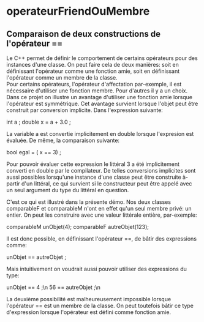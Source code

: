 # operateurFriendOuMembre
## Comparaison de deux constructions de l'opérateur ==

Le C++ permet de définir le comportement de certains opérateurs pour des instances d'une classe.
On peut faire cela de deux manières: soit en définissant l'opérateur comme une fonction amie, soit en définissant l'opérateur comme un membre de la classe.  
Pour certains opérateurs, l'opérateur d'affectation par-exemple,  il est nécessaire d'utiliser une fonction membre. Pour d'autres il y a un choix.
Dans ce projet on illustre un avantage d'utiliser une fonction amie lorsque l'opérateur est symmétrique.  Cet avantage survient lorsque l'objet peut être
construit par conversion implicite.
Dans l'expression suivante:

int a ;
double x = a + 3.0 ; 

La variable a est convertie implicitement en double lorsque l'expresion est évaluée.  De même, la comparaison suivante:

bool egal = ( x == 3) ; 

Pour pouvoir évaluer cette expression le littéral 3 a été implicitement converti en double par le compilateur.  De telles conversions implicites sont aussi 
possibles lorsqu'une instance d'une classe peut être construite à-partir d'un littéral, ce qui survient si le constructeur peut être appelé avec un seul argument
du type du littéral en question.

C'est ce qui est illustré dans la présente démo.  Nos deux classes comparableF et comparableM n'ont en effet qu'un seul membre privé: un entier.  On peut les 
construire avec une valeur littérale entière, par-exemple:

comparableM unObjet(4);
comparableF autreObjet(123);

Il est donc possible, en définissant l'opérateur ==,  de bâtir des expressions comme:

unObjet == autreObjet ;

Mais intuitivement on voudrait aussi pouvoir utiliser des expressions du type:

unObjet == 4 ;\n
56 == autreObjet ;\n

La deuxième possibilité est malheureusement impossible lorsque l'opérateur == est un membre de la classe.  On peut toutefois bâtir ce type d'expression
lorsque l'opérateur est défini comme fonction amie.

